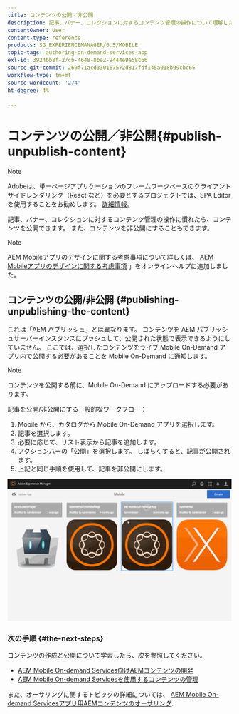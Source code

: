 ```yaml
---
title: コンテンツの公開／非公開
description: 記事、バナー、コレクションに対するコンテンツ管理の操作について理解したら、このページでコンテンツの公開方法について説明します。 また、コンテンツを非公開にすることもできます。
contentOwner: User
content-type: reference
products: SG_EXPERIENCEMANAGER/6.5/MOBILE
topic-tags: authoring-on-demand-services-app
exl-id: 3924bb8f-27cb-4648-8be2-9444e9a58c66
source-git-commit: 260f71acd330167572d817fdf145a018b09cbc65
workflow-type: tm+mt
source-wordcount: '274'
ht-degree: 4%

---
```


# コンテンツの公開／非公開{#publish-unpublish-content}

>[!NOTE]
>
>Adobeは、単一ページアプリケーションのフレームワークベースのクライアントサイドレンダリング（React など）を必要とするプロジェクトでは、SPA Editor を使用することをお勧めします。 [詳細情報](/help/sites-developing/spa-overview.md)。

記事、バナー、コレクションに対するコンテンツ管理の操作に慣れたら、コンテンツを公開できます。 また、コンテンツを非公開にすることもできます。

>[!NOTE]
>
>AEM Mobileアプリのデザインに関する考慮事項について詳しくは、 [AEM Mobileアプリのデザインに関する考慮事項](https://helpx.adobe.com/digital-publishing-solution/help/aem-mobile-end-of-life-faq.html) 」をオンラインヘルプに追加しました。

## コンテンツの公開/非公開 {#publishing-unpublishing-the-content}

これは「AEM パブリッシュ」とは異なります。 コンテンツを AEM パブリッシュサーバーインスタンスにプッシュして、公開された状態で表示できるようにしていません。 ここでは、選択したコンテンツをライブ Mobile On-Demand アプリ内で公開する必要があることを Mobile On-Demand に通知します。

>[!NOTE]
>
>コンテンツを公開する前に、Mobile On-Demand にアップロードする必要があります。

記事を公開/非公開にする一般的なワークフロー：

1. Mobile から、カタログから Mobile On-Demand アプリを選択します。
1. 記事を選択します。
1. 必要に応じて、リスト表示から記事を追加します。
1. アクションバーの「公開」を選択します。 しばらくすると、記事が公開されます。
1. 上記と同じ手順を使用して、記事を非公開にします。

<!-- FAIL >>[!NOTE]
>
>Generally, you should preflight before publishing. See [Previewing with Preflight](/content/docs/en/aem/6-3/administer/mobile-apps/aem-mobile/previewing-with-preflight-on-demand-services.md) for more details.-->

![chlimage_1-9](assets/chlimage_1-9.gif)

### 次の手順 {#the-next-steps}

コンテンツの作成と公開について学習したら、次を参照してください。

* [AEM Mobile On-demand Services向けAEMコンテンツの開発](/help/mobile/aem-mobile-on-demand.md)
* [AEM Mobile On-demand Servicesを使用するコンテンツの管理](/help/mobile/aem-mobile.md)

また、オーサリングに関するトピックの詳細については、 [AEM Mobile On-demand Servicesアプリ用AEMコンテンツのオーサリング](/help/mobile/mobile-apps-ondemand.md).
